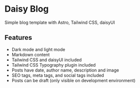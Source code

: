 # Daisy Blog

Simple blog template with Astro, Tailwind CSS, daisyUI

## Features

- Dark mode and light mode
- Markdown content
- Tailwind CSS and daisyUI included
- Tailwind CSS Typography plugin included
- Posts have date, author name, description and image
- SEO tags, meta tags, and social tags included
- Posts can be draft (only visible on development environment)
